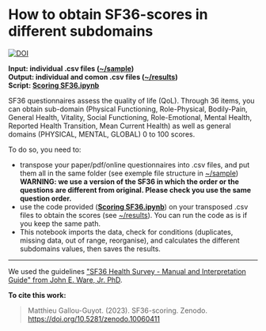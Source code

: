 # How to obtain SF36-scores in different subdomains

[![DOI](https://zenodo.org/badge/DOI/10.5281/zenodo.10086861.svg)](https://doi.org/10.5281/zenodo.10086861)

**Input: individual .csv files  ([~/sample](https://github.com/MatthieuGG/SF36-scores/tree/main/sample))  
Output: individual and comon .csv files  ([~/results](https://github.com/MatthieuGG/SF36-scores/tree/main/results))  
Script: [Scoring SF36.ipynb](https://github.com/MatthieuGG/SF36-scores/blob/main/Scoring%20SF36.ipynb)**  

SF36 questionnaires assess the quality of life (QoL). Through 36 items, you can obtain sub-domain (Physical Functioning,	Role-Physical,	Bodily-Pain,	General Health,	Vitality,	Social Functioning,	Role-Emotional,	Mental Health,	Reported Health Transition,	Mean Current Health) as well as general domains (PHYSICAL,	MENTAL,	GLOBAL) 0 to 100 scores.  

To do so, you need to:
* transpose your paper/pdf/online questionnaires into .csv files, and put them all in the same folder (see exemple file structure in [~/sample](https://github.com/MatthieuGG/SF36-scores/tree/main/sample)) **WARNING: we use a version of the SF36 in which the order or the questions are different from original. Please check you use the same question order.**
* use the code provided (**[Scoring SF36.ipynb](https://github.com/MatthieuGG/SF36-scores/blob/main/Scoring%20SF36.ipynb)**) on your transposed .csv files to obtain the scores (see [~/results](https://github.com/MatthieuGG/SF36-scores/tree/main/results)). You can run the code as is if you keep the same path.  
* This notebook imports the data, check for conditions (duplicates, missing data, out of range, reorganise), and calculates the different subdomains values, then saves the results.
---
We used the guidelines  ["SF36 Health Survey - Manual and Interpretation Guide" from John E. Ware, Jr. PhD](https://www.researchgate.net/publication/247503121_SF36_Health_Survey_Manual_and_Interpretation_Guide).

**To cite this work:**
> Matthieu Gallou-Guyot. (2023). SF36-scoring. Zenodo. https://doi.org/10.5281/zenodo.10060411 